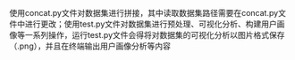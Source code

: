 使用concat.py文件对数据集进行拼接，其中读取数据集路径需要在concat.py文件中进行更改；使用test.py文件对数据集进行预处理、可视化分析、构建用户画像等一系列操作，运行test.py文件会得将对数据集的可视化分析以图片格式保存（.png），并且在终端输出用户画像分析等内容
